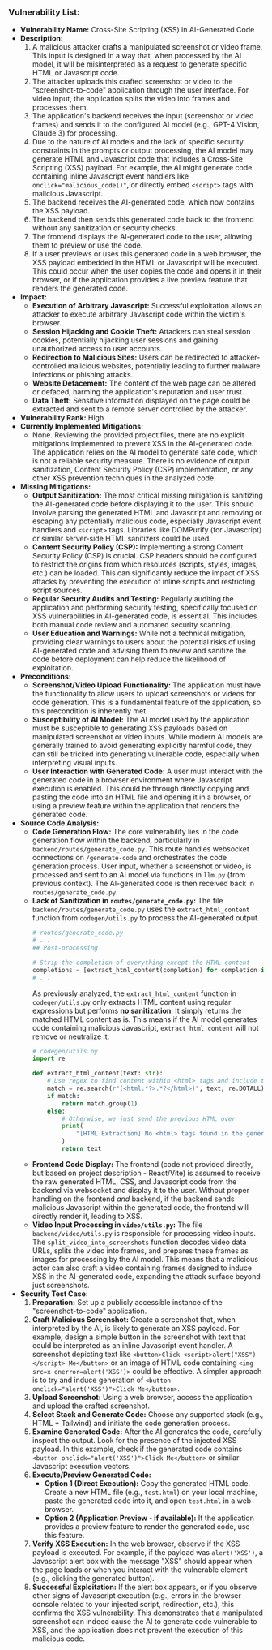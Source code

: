 ### Vulnerability List:

*   **Vulnerability Name:** Cross-Site Scripting (XSS) in AI-Generated Code
*   **Description:**
    1.  A malicious attacker crafts a manipulated screenshot or video frame. This input is designed in a way that, when processed by the AI model, it will be misinterpreted as a request to generate specific HTML or Javascript code.
    2.  The attacker uploads this crafted screenshot or video to the "screenshot-to-code" application through the user interface. For video input, the application splits the video into frames and processes them.
    3.  The application's backend receives the input (screenshot or video frames) and sends it to the configured AI model (e.g., GPT-4 Vision, Claude 3) for processing.
    4.  Due to the nature of AI models and the lack of specific security constraints in the prompts or output processing, the AI model may generate HTML and Javascript code that includes a Cross-Site Scripting (XSS) payload. For example, the AI might generate code containing inline Javascript event handlers like `onclick="malicious_code()"`, or directly embed `<script>` tags with malicious Javascript.
    5.  The backend receives the AI-generated code, which now contains the XSS payload.
    6.  The backend then sends this generated code back to the frontend without any sanitization or security checks.
    7.  The frontend displays the AI-generated code to the user, allowing them to preview or use the code.
    8.  If a user previews or uses this generated code in a web browser, the XSS payload embedded in the HTML or Javascript will be executed. This could occur when the user copies the code and opens it in their browser, or if the application provides a live preview feature that renders the generated code.
*   **Impact:**
    *   **Execution of Arbitrary Javascript:** Successful exploitation allows an attacker to execute arbitrary Javascript code within the victim's browser.
    *   **Session Hijacking and Cookie Theft:** Attackers can steal session cookies, potentially hijacking user sessions and gaining unauthorized access to user accounts.
    *   **Redirection to Malicious Sites:** Users can be redirected to attacker-controlled malicious websites, potentially leading to further malware infections or phishing attacks.
    *   **Website Defacement:** The content of the web page can be altered or defaced, harming the application's reputation and user trust.
    *   **Data Theft:** Sensitive information displayed on the page could be extracted and sent to a remote server controlled by the attacker.
*   **Vulnerability Rank:** High
*   **Currently Implemented Mitigations:**
    *   None. Reviewing the provided project files, there are no explicit mitigations implemented to prevent XSS in the AI-generated code. The application relies on the AI model to generate safe code, which is not a reliable security measure. There is no evidence of output sanitization, Content Security Policy (CSP) implementation, or any other XSS prevention techniques in the analyzed code.
*   **Missing Mitigations:**
    *   **Output Sanitization:** The most critical missing mitigation is sanitizing the AI-generated code before displaying it to the user. This should involve parsing the generated HTML and Javascript and removing or escaping any potentially malicious code, especially Javascript event handlers and `<script>` tags. Libraries like DOMPurify (for Javascript) or similar server-side HTML sanitizers could be used.
    *   **Content Security Policy (CSP):** Implementing a strong Content Security Policy (CSP) is crucial. CSP headers should be configured to restrict the origins from which resources (scripts, styles, images, etc.) can be loaded. This can significantly reduce the impact of XSS attacks by preventing the execution of inline scripts and restricting script sources.
    *   **Regular Security Audits and Testing:**  Regularly auditing the application and performing security testing, specifically focused on XSS vulnerabilities in AI-generated code, is essential. This includes both manual code review and automated security scanning.
    *   **User Education and Warnings:** While not a technical mitigation, providing clear warnings to users about the potential risks of using AI-generated code and advising them to review and sanitize the code before deployment can help reduce the likelihood of exploitation.
*   **Preconditions:**
    *   **Screenshot/Video Upload Functionality:** The application must have the functionality to allow users to upload screenshots or videos for code generation. This is a fundamental feature of the application, so this precondition is inherently met.
    *   **Susceptibility of AI Model:** The AI model used by the application must be susceptible to generating XSS payloads based on manipulated screenshot or video inputs. While modern AI models are generally trained to avoid generating explicitly harmful code, they can still be tricked into generating vulnerable code, especially when interpreting visual inputs.
    *   **User Interaction with Generated Code:** A user must interact with the generated code in a browser environment where Javascript execution is enabled. This could be through directly copying and pasting the code into an HTML file and opening it in a browser, or using a preview feature within the application that renders the generated code.
*   **Source Code Analysis:**
    *   **Code Generation Flow:** The core vulnerability lies in the code generation flow within the backend, particularly in `backend/routes/generate_code.py`. This route handles websocket connections on `/generate-code` and orchestrates the code generation process. User input, whether a screenshot or video, is processed and sent to an AI model via functions in `llm.py` (from previous context). The AI-generated code is then received back in `routes/generate_code.py`.
    *   **Lack of Sanitization in `routes/generate_code.py`:** The file `backend/routes/generate_code.py` uses the `extract_html_content` function from `codegen/utils.py` to process the AI-generated output.
        ```python
        # routes/generate_code.py
        # ...
        ## Post-processing

        # Strip the completion of everything except the HTML content
        completions = [extract_html_content(completion) for completion in completions]
        # ...
        ```
        As previously analyzed, the `extract_html_content` function in `codegen/utils.py` only extracts HTML content using regular expressions but performs **no sanitization**. It simply returns the matched HTML content as is. This means if the AI model generates code containing malicious Javascript, `extract_html_content` will not remove or neutralize it.
        ```python
        # codegen/utils.py
        import re

        def extract_html_content(text: str):
            # Use regex to find content within <html> tags and include the tags themselves
            match = re.search(r"(<html.*?>.*?</html>)", text, re.DOTALL)
            if match:
                return match.group(1)
            else:
                # Otherwise, we just send the previous HTML over
                print(
                    "[HTML Extraction] No <html> tags found in the generated content: " + text
                )
                return text
        ```
    *   **Frontend Code Display:** The frontend (code not provided directly, but based on project description - React/Vite) is assumed to receive the raw generated HTML, CSS, and Javascript code from the backend via websocket and display it to the user. Without proper handling on the frontend *and* backend, if the backend sends malicious Javascript within the generated code, the frontend will directly render it, leading to XSS.
    *   **Video Input Processing in `video/utils.py`:** The file `backend/video/utils.py` is responsible for processing video inputs. The `split_video_into_screenshots` function decodes video data URLs, splits the video into frames, and prepares these frames as images for processing by the AI model. This means that a malicious actor can also craft a video containing frames designed to induce XSS in the AI-generated code, expanding the attack surface beyond just screenshots.
*   **Security Test Case:**
    1.  **Preparation:** Set up a publicly accessible instance of the "screenshot-to-code" application.
    2.  **Craft Malicious Screenshot:** Create a screenshot that, when interpreted by the AI, is likely to generate an XSS payload. For example, design a simple button in the screenshot with text that could be interpreted as an inline Javascript event handler. A screenshot depicting text like  `<button>Click <script>alert("XSS")</script> Me</button>` or an image of HTML code containing `<img src=x onerror=alert('XSS')>` could be effective. A simpler approach is to try and induce generation of `<button onclick="alert('XSS')">Click Me</button>`.
    3.  **Upload Screenshot:** Using a web browser, access the application and upload the crafted screenshot.
    4.  **Select Stack and Generate Code:** Choose any supported stack (e.g., HTML + Tailwind) and initiate the code generation process.
    5.  **Examine Generated Code:** After the AI generates the code, carefully inspect the output. Look for the presence of the injected XSS payload. In this example, check if the generated code contains `<button onclick="alert('XSS')">Click Me</button>` or similar Javascript execution vectors.
    6.  **Execute/Preview Generated Code:**
        *   **Option 1 (Direct Execution):** Copy the generated HTML code. Create a new HTML file (e.g., `test.html`) on your local machine, paste the generated code into it, and open `test.html` in a web browser.
        *   **Option 2 (Application Preview - if available):** If the application provides a preview feature to render the generated code, use this feature.
    7.  **Verify XSS Execution:** In the web browser, observe if the XSS payload is executed. For example, if the payload was `alert('XSS')`, a Javascript alert box with the message "XSS" should appear when the page loads or when you interact with the vulnerable element (e.g., clicking the generated button).
    8.  **Successful Exploitation:** If the alert box appears, or if you observe other signs of Javascript execution (e.g., errors in the browser console related to your injected script, redirection, etc.), this confirms the XSS vulnerability. This demonstrates that a manipulated screenshot can indeed cause the AI to generate code vulnerable to XSS, and the application does not prevent the execution of this malicious code.
